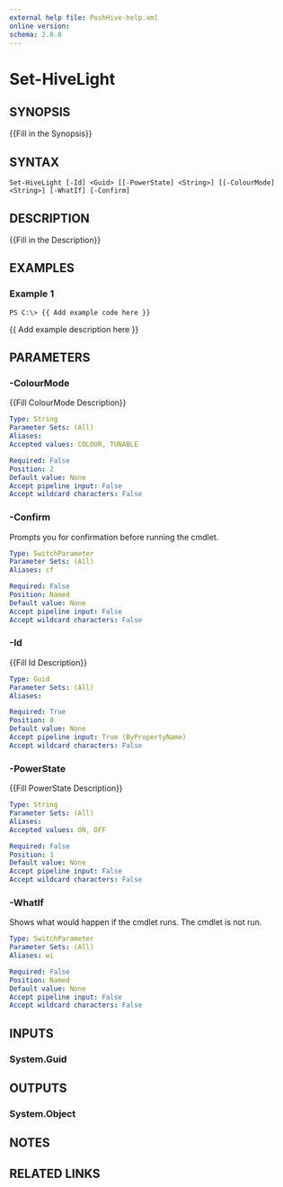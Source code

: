 ```yaml
---
external help file: PoshHive-help.xml
online version: 
schema: 2.0.0
---
```


# Set-HiveLight

## SYNOPSIS
{{Fill in the Synopsis}}

## SYNTAX

```
Set-HiveLight [-Id] <Guid> [[-PowerState] <String>] [[-ColourMode] <String>] [-WhatIf] [-Confirm]
```

## DESCRIPTION
{{Fill in the Description}}

## EXAMPLES

### Example 1
```
PS C:\> {{ Add example code here }}
```

{{ Add example description here }}

## PARAMETERS

### -ColourMode
{{Fill ColourMode Description}}

```yaml
Type: String
Parameter Sets: (All)
Aliases: 
Accepted values: COLOUR, TUNABLE

Required: False
Position: 2
Default value: None
Accept pipeline input: False
Accept wildcard characters: False
```

### -Confirm
Prompts you for confirmation before running the cmdlet.

```yaml
Type: SwitchParameter
Parameter Sets: (All)
Aliases: cf

Required: False
Position: Named
Default value: None
Accept pipeline input: False
Accept wildcard characters: False
```

### -Id
{{Fill Id Description}}

```yaml
Type: Guid
Parameter Sets: (All)
Aliases: 

Required: True
Position: 0
Default value: None
Accept pipeline input: True (ByPropertyName)
Accept wildcard characters: False
```

### -PowerState
{{Fill PowerState Description}}

```yaml
Type: String
Parameter Sets: (All)
Aliases: 
Accepted values: ON, OFF

Required: False
Position: 1
Default value: None
Accept pipeline input: False
Accept wildcard characters: False
```

### -WhatIf
Shows what would happen if the cmdlet runs.
The cmdlet is not run.

```yaml
Type: SwitchParameter
Parameter Sets: (All)
Aliases: wi

Required: False
Position: Named
Default value: None
Accept pipeline input: False
Accept wildcard characters: False
```

## INPUTS

### System.Guid


## OUTPUTS

### System.Object

## NOTES

## RELATED LINKS

